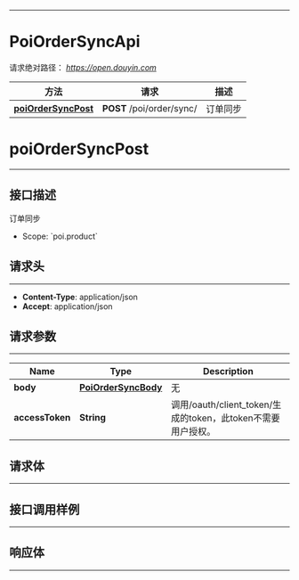 <hr/>

# PoiOrderSyncApi
请求绝对路径： *https://open.douyin.com*
<a name="PoiOrderSyncApi_doc_start"></a>

方法 | 请求 | 描述
------------- | ------------- | -------------
[**poiOrderSyncPost**](#poiOrderSyncPost) | **POST** /poi/order/sync/ | 订单同步

<a name="poiOrderSyncPost"></a>
# **poiOrderSyncPost**
<hr/>

## 接口描述
订单同步
* Scope: &#x60;poi.product&#x60; 
## 请求头
<hr/>

- **Content-Type**: application/json
- **Accept**: application/json

## 请求参数
<hr/>


Name | Type | Description
------------- | ------------- | ------------- 
 **body** | [**PoiOrderSyncBody**](#PoiOrderSyncBody)| 无
 **accessToken** | **String**| 调用/oauth/client_token/生成的token，此token不需要用户授权。

## 请求体
<hr/>

<a name="PoiOrderSyncBody"></a>
<markdown src="./model/PoiOrderSyncBody.md" />


## 接口调用样例
<hr/>

<codetabs src="../.codetabs/PoiOrderSyncApi_poiOrderSyncPost.code">

## 响应体
<hr/>

<markdown src="./model/PoiOrderSyncResponse1.md" />


